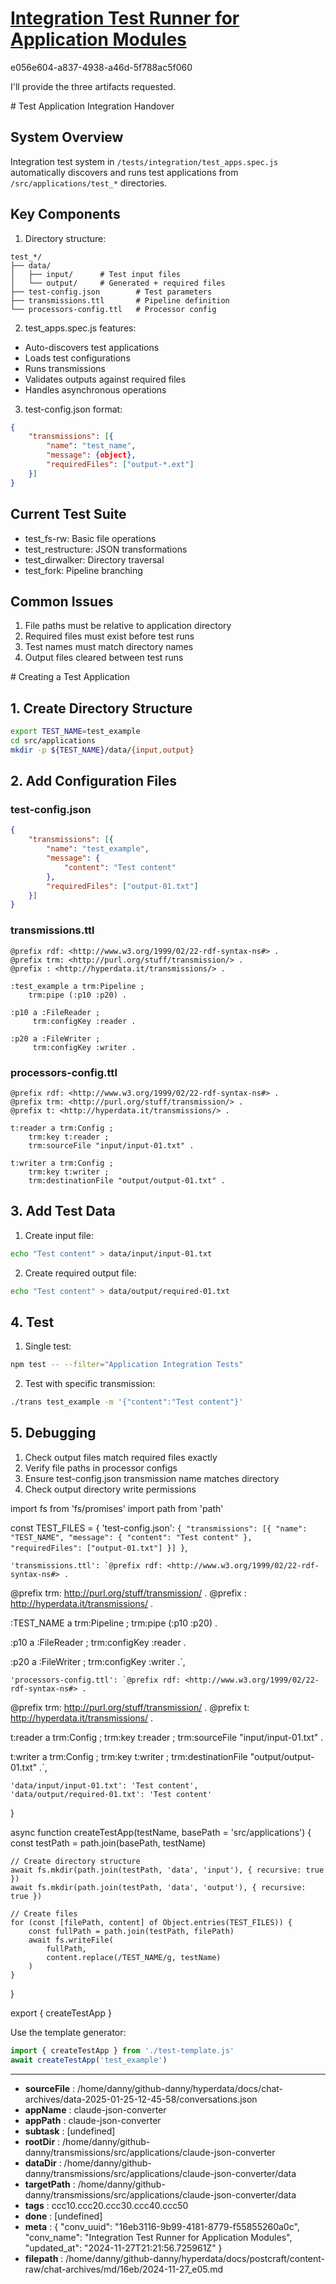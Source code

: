# [Integration Test Runner for Application Modules](https://claude.ai/chat/16eb3116-9b99-4181-8779-f55855260a0c)

e056e604-a837-4938-a46d-5f788ac5f060

 I'll provide the three artifacts requested.

<antArtifact identifier="test-handover" type="text/markdown" title="Test Application Integration Handover">
# Test Application Integration Handover

## System Overview
Integration test system in `/tests/integration/test_apps.spec.js` automatically discovers and runs test applications from `/src/applications/test_*` directories.

## Key Components
1. Directory structure:
```
test_*/
├── data/
│   ├── input/      # Test input files
│   └── output/     # Generated + required files
├── test-config.json        # Test parameters
├── transmissions.ttl       # Pipeline definition  
└── processors-config.ttl   # Processor config
```

2. test_apps.spec.js features:
- Auto-discovers test applications
- Loads test configurations
- Runs transmissions
- Validates outputs against required files
- Handles asynchronous operations

3. test-config.json format:
```json
{
    "transmissions": [{
        "name": "test_name",
        "message": {object}, 
        "requiredFiles": ["output-*.ext"]
    }]
}
```

## Current Test Suite
- test_fs-rw: Basic file operations
- test_restructure: JSON transformations
- test_dirwalker: Directory traversal
- test_fork: Pipeline branching

## Common Issues
1. File paths must be relative to application directory
2. Required files must exist before test runs 
3. Test names must match directory names
4. Output files cleared between test runs
</antArtifact>

<antArtifact identifier="test-instructions" type="text/markdown" title="Creating a Test Application - Step by Step Guide">
# Creating a Test Application

## 1. Create Directory Structure
```bash
export TEST_NAME=test_example
cd src/applications
mkdir -p ${TEST_NAME}/data/{input,output}
```

## 2. Add Configuration Files

### test-config.json
```json
{
    "transmissions": [{
        "name": "test_example",
        "message": {
            "content": "Test content"
        },
        "requiredFiles": ["output-01.txt"]
    }]
}
```

### transmissions.ttl
```turtle
@prefix rdf: <http://www.w3.org/1999/02/22-rdf-syntax-ns#> .
@prefix trm: <http://purl.org/stuff/transmission/> .
@prefix : <http://hyperdata.it/transmissions/> .

:test_example a trm:Pipeline ;
    trm:pipe (:p10 :p20) .

:p10 a :FileReader ;
     trm:configKey :reader .

:p20 a :FileWriter ;
     trm:configKey :writer .
```

### processors-config.ttl
```turtle
@prefix rdf: <http://www.w3.org/1999/02/22-rdf-syntax-ns#> .
@prefix trm: <http://purl.org/stuff/transmission/> .
@prefix t: <http://hyperdata.it/transmissions/> .

t:reader a trm:Config ;
    trm:key t:reader ;
    trm:sourceFile "input/input-01.txt" .

t:writer a trm:Config ;
    trm:key t:writer ;
    trm:destinationFile "output/output-01.txt" .
```

## 3. Add Test Data
1. Create input file:
```bash
echo "Test content" > data/input/input-01.txt
```

2. Create required output file:
```bash
echo "Test content" > data/output/required-01.txt
```

## 4. Test
1. Single test:
```bash
npm test -- --filter="Application Integration Tests"
```

2. Test with specific transmission:
```bash
./trans test_example -m '{"content":"Test content"}'
```

## 5. Debugging
1. Check output files match required files exactly
2. Verify file paths in processor configs
3. Ensure test-config.json transmission name matches directory
4. Check output directory write permissions
</antArtifact>

<antArtifact identifier="test-template" type="application/vnd.ant.code" language="javascript" title="Test Application Template Generator">
import fs from 'fs/promises'
import path from 'path'

const TEST_FILES = {
    'test-config.json': `{
    "transmissions": [{
        "name": "TEST_NAME",
        "message": {
            "content": "Test content"
        },
        "requiredFiles": ["output-01.txt"]
    }]
}`,

    'transmissions.ttl': `@prefix rdf: <http://www.w3.org/1999/02/22-rdf-syntax-ns#> .
@prefix trm: <http://purl.org/stuff/transmission/> .
@prefix : <http://hyperdata.it/transmissions/> .

:TEST_NAME a trm:Pipeline ;
    trm:pipe (:p10 :p20) .

:p10 a :FileReader ;
     trm:configKey :reader .

:p20 a :FileWriter ;
     trm:configKey :writer .`,

    'processors-config.ttl': `@prefix rdf: <http://www.w3.org/1999/02/22-rdf-syntax-ns#> .
@prefix trm: <http://purl.org/stuff/transmission/> .
@prefix t: <http://hyperdata.it/transmissions/> .

t:reader a trm:Config ;
    trm:key t:reader ;
    trm:sourceFile "input/input-01.txt" .

t:writer a trm:Config ;
    trm:key t:writer ;
    trm:destinationFile "output/output-01.txt" .`,

    'data/input/input-01.txt': 'Test content',
    'data/output/required-01.txt': 'Test content'
}

async function createTestApp(testName, basePath = 'src/applications') {
    const testPath = path.join(basePath, testName)
    
    // Create directory structure
    await fs.mkdir(path.join(testPath, 'data', 'input'), { recursive: true })
    await fs.mkdir(path.join(testPath, 'data', 'output'), { recursive: true })

    // Create files
    for (const [filePath, content] of Object.entries(TEST_FILES)) {
        const fullPath = path.join(testPath, filePath)
        await fs.writeFile(
            fullPath, 
            content.replace(/TEST_NAME/g, testName)
        )
    }
}

export { createTestApp }
</antArtifact>

Use the template generator:
```javascript
import { createTestApp } from './test-template.js'
await createTestApp('test_example')
```

---

* **sourceFile** : /home/danny/github-danny/hyperdata/docs/chat-archives/data-2025-01-25-12-45-58/conversations.json
* **appName** : claude-json-converter
* **appPath** : claude-json-converter
* **subtask** : [undefined]
* **rootDir** : /home/danny/github-danny/transmissions/src/applications/claude-json-converter
* **dataDir** : /home/danny/github-danny/transmissions/src/applications/claude-json-converter/data
* **targetPath** : /home/danny/github-danny/transmissions/src/applications/claude-json-converter/data
* **tags** : ccc10.ccc20.ccc30.ccc40.ccc50
* **done** : [undefined]
* **meta** : {
  "conv_uuid": "16eb3116-9b99-4181-8779-f55855260a0c",
  "conv_name": "Integration Test Runner for Application Modules",
  "updated_at": "2024-11-27T21:21:56.725961Z"
}
* **filepath** : /home/danny/github-danny/hyperdata/docs/postcraft/content-raw/chat-archives/md/16eb/2024-11-27_e05.md